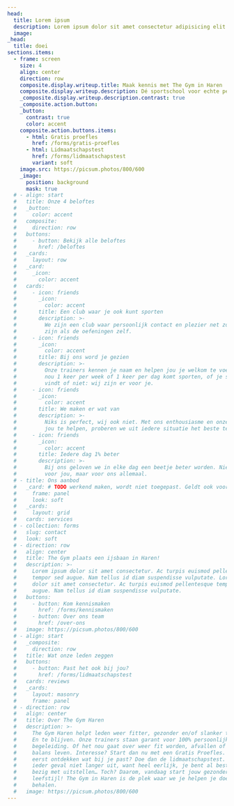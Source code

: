 ```yaml
---
head:
  title: Lorem ipsum
  description: Lorem ipsum dolor sit amet consectetur adipisicing elit. Quisquam, quos.
  image:
_head: 
  title: doei
sections.items:
  - frame: screen
    size: 4
    align: center
    direction: row
    composite.display.writeup.title: Maak kennis met The Gym in Haren
    composite.display.writeup.description: Dé sportschool voor echte persoonlijke begeleiding!
    _composite.display.writeup.description.contrast: true
    _composite.action.button:
    _button: 
      contrast: true
      color: accent
    composite.action.buttons.items:
      - html: Gratis proefles
        href: /forms/gratis-proefles
      - html: Lidmaatschapstest
        href: /forms/lidmaatschapstest
        variant: soft
    image.src: https://picsum.photos/800/600
    _image:
      position: background
      mask: true
  # - align: start
  #   title: Onze 4 beloftes
  #   _button:
  #     color: accent
  #   composite:
  #     direction: row
  #   buttons:
  #     - button: Bekijk alle beloftes
  #       href: /beloftes
  #   _cards:
  #     layout: row
  #   _card:
  #     _icon:
  #       color: accent
  #   cards:
  #     - icon: friends
  #       _icon:
  #         color: accent
  #       title: Een club waar je ook kunt sporten
  #       description: >-
  #         We zijn een club waar persoonlijk contact en plezier net zo belangrijk
  #         zijn als de oefeningen zelf.
  #     - icon: friends
  #       _icon:
  #         color: accent
  #       title: Bij ons word je gezien
  #       description: >-
  #         Onze trainers kennen je naam en helpen jou je welkom te voelen. Of je
  #         nou 1 keer per week of 1 keer per dag komt sporten, of je sporten leuk
  #         vindt of niet: wij zijn er voor je.
  #     - icon: friends
  #       _icon:
  #         color: accent
  #       title: We maken er wat van
  #       description: >-
  #         Niks is perfect, wij ook niet. Met ons enthousiasme en onze passie om
  #         jou te helpen, proberen we uit iedere situatie het beste te halen.
  #     - icon: friends
  #       _icon:
  #         color: accent
  #       title: Iedere dag 1% beter
  #       description: >-
  #         Bij ons geloven we in elke dag een beetje beter worden. Niet alleen
  #         voor jou, maar voor ons allemaal.
  # - title: Ons aanbod
  #   _card: # TODO werkend maken, wordt niet toegepast. Geldt ook voor button. Het komt omdat button en _button niet worden opgenomen in action. Action import nameljk allen meervoud. Zie Action.astro
  #     frame: panel
  #     look: soft
  #   _cards:
  #     layout: grid
  #   cards: services
  # - collection: forms
  #   slug: contact
  #   look: soft
  # - direction: row
  #   align: center
  #   title: The Gym plaats een ijsbaan in Haren!
  #   description: >-
  #     Lorem ipsum dolor sit amet consectetur. Ac turpis euismod pellentesque
  #     tempor sed augue. Nam tellus id diam suspendisse vulputate. Lorem ipsum
  #     dolor sit amet consectetur. Ac turpis euismod pellentesque tempor sed
  #     augue. Nam tellus id diam suspendisse vulputate.
  #   buttons:
  #     - button: Kom kennismaken
  #       href: /forms/kennismaken
  #     - button: Over ons team
  #       href: /over-ons
  #   image: https://picsum.photos/800/600
  # - align: start
  #   _composite:
  #     direction: row
  #   title: Wat onze leden zeggen
  #   buttons:
  #     - button: Past het ook bij jou?
  #       href: /forms/lidmaatschapstest
  #   cards: reviews
  #   _cards:
  #     layout: masonry
  #     frame: panel
  # - direction: row
  #   align: center
  #   title: Over The Gym Haren
  #   description: >-
  #     The Gym Haren helpt leden weer fitter, gezonder en/of slanker te worden.
  #     En te blijven. Onze trainers staan garant voor 100% persoonlijke
  #     begeleiding. Of het nou gaat over weer fit worden, afvallen of meer in
  #     balans leven. Interesse? Start dan nu met een Gratis Proefles. Of wil je
  #     eerst ontdekken wat bij je past? Doe dan de lidmaatschapstest. Stel in
  #     ieder geval niet langer uit, want heel eerlijk, je bent al best een tijd
  #     bezig met uitstellen… Toch? Daarom, vandaag start jouw gezondere
  #     leefstijl! The Gym in Haren is de plek waar we je helpen je doelen te
  #     behalen.
  #   image: https://picsum.photos/800/600
---
```

